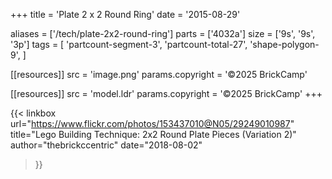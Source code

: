 +++
title = 'Plate 2 x 2 Round Ring'
date  = '2015-08-29'

aliases = ['/tech/plate-2x2-round-ring']
parts = ['4032a']
size  = ['9s', '9s', '3p']
tags  = [
  'partcount-segment-3',
  'partcount-total-27',
  'shape-polygon-9',
]

[[resources]]
src              = 'image.png'
params.copyright = '©2025 BrickCamp'

[[resources]]
src              = 'model.ldr'
params.copyright = '©2025 BrickCamp'
+++

{{< linkbox
    url="https://www.flickr.com/photos/153437010@N05/29249010987"
    title="Lego Building Technique: 2x2 Round Plate Pieces (Variation 2)"
    author="thebrickccentric"
    date="2018-08-02"
>}}

